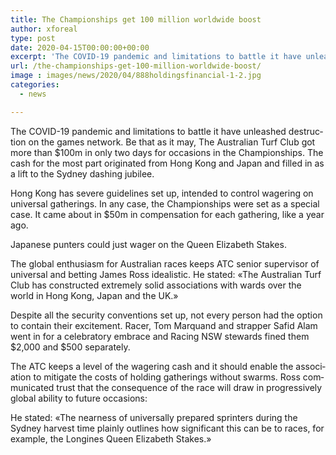 ```yaml
---
title: The Championships get 100 million worldwide boost
author: xforeal 
type: post
date: 2020-04-15T00:00:00+00:00
excerpt: 'The COVID-19 pandemic and limitations to battle it have unleashed destruction on the games community '
url: /the-championships-get-100-million-worldwide-boost/
image : images/news/2020/04/888holdingsfinancial-1-2.jpg
categories:
  - news

---
```

<span lang="EN-US">The COVID-19 pandemic and limitations to battle it have unleashed destruction on the games network. Be that as it may, The Australian Turf Club got more than $100m in only two days for occasions in the Championships. The cash for the most part originated from Hong Kong and Japan and filled in as a lift to the Sydney dashing jubilee. </span>

<span lang="EN-US">Hong Kong has severe guidelines set up, intended to control wagering on universal gatherings. In any case, the Championships were set as a special case. It came about in $50m in compensation for each gathering, like a year ago. </span>

<span lang="EN-US">Japanese punters could just wager on the Queen Elizabeth Stakes. </span>

<span lang="EN-US">The global enthusiasm for Australian races keeps ATC senior supervisor of universal and betting James Ross idealistic. He stated: &#171;The Australian Turf Club has constructed extremely solid associations with wards over the world in Hong Kong, Japan and the UK.&#187; </span>

<span lang="EN-US">Despite all the security conventions set up, not every person had the option to contain their excitement. Racer, Tom Marquand and strapper Safid Alam went in for a celebratory embrace and Racing NSW stewards fined them $2,000 and $500 separately. </span>

<span lang="EN-US">The ATC keeps a level of the wagering cash and it should enable the association to mitigate the costs of holding gatherings without swarms. Ross communicated trust that the consequence of the race will draw in progressively global ability to future occasions: </span>

<span lang="EN-US">He stated: &#171;The nearness of universally prepared sprinters during the Sydney harvest time plainly outlines how significant this can be to races, for example, the Longines Queen Elizabeth Stakes.&#187; </span>